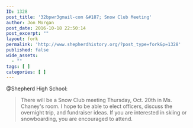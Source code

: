 ```yaml
---
ID: 1328
post_title: '32bpwr3gmail-com &#187; Snow Club Meeting'
author: Jon Morgan
post_date: 2016-10-18 22:50:14
post_excerpt: ""
layout: fork
permalink: 'http://www.shepherdhistory.org/?post_type=fork&p=1328'
published: false
wide_assets:
  - ""
tags: [ ]
categories: [ ]
---
```

@Shepherd High School:

<blockquote>
  There will be a Snow Club meeting Thursday, Oct. 20th in Ms. Chaney's room. I hope to be able to elect officers, discuss the overnight trip, and fundraiser ideas. If you are interested in skiing or snowboarding, you are encouraged to attend.
</blockquote>